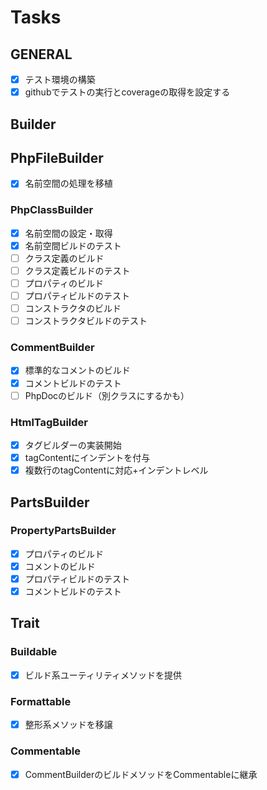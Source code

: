 # Tasks

## GENERAL

- [x] テスト環境の構築
- [x] githubでテストの実行とcoverageの取得を設定する

## Builder

## PhpFileBuilder

- [x] 名前空間の処理を移植

### PhpClassBuilder

- [x] 名前空間の設定・取得
- [x] 名前空間ビルドのテスト
- [ ] クラス定義のビルド
- [ ] クラス定義ビルドのテスト
- [ ] プロパティのビルド
- [ ] プロパティビルドのテスト
- [ ] コンストラクタのビルド
- [ ] コンストラクタビルドのテスト

### CommentBuilder

- [x] 標準的なコメントのビルド
- [x] コメントビルドのテスト
- [ ] PhpDocのビルド（別クラスにするかも）

### HtmlTagBuilder

- [x] タグビルダーの実装開始
- [x] tagContentにインデントを付与
- [x] 複数行のtagContentに対応+インデントレベル

## PartsBuilder

### PropertyPartsBuilder

- [x] プロパティのビルド
- [x] コメントのビルド
- [x] プロパティビルドのテスト
- [x] コメントビルドのテスト

## Trait

### Buildable

- [x] ビルド系ユーティリティメソッドを提供

### Formattable

- [x] 整形系メソッドを移譲

### Commentable

- [x] CommentBuilderのビルドメソッドをCommentableに継承
